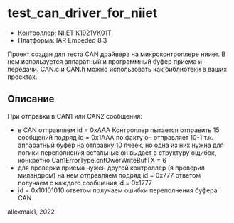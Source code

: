 # test_can_driver_for_niiet

* Контроллер: NIIET K1921VK01T
* Платформа: IAR Embeded 8.3

Проект создан для теста CAN драйвера на микроконтроллере нииет.
В нем используется аппаратный и программный буфер приема и передачи.
CAN.c и CAN.h можно использовать как библиотеки в ваших проектах.

## Описание
При отправки в CAN1 или CAN2 сообщения:
- в CAN отправляем id = 0xААА 
    Контроллер пытается отправить 15 сообщений подряд  id = 0x1ААА
    по факту он отправляет 10-1 т.к. аппаратный буфер на отправку 10 ячеек, но одна из них нужна для логики переполнения
    остальные он выдает в структуру ощибок, конкретно Can1ErrorType.cntOwerWriteBufTX = 6
- для проверки приема нужен другой контроллер (я проверил миландром)
    на нем отправляем подряд id = 0x777
    ответом получаем с каждого сообщения id = 0x1777
- id = 0x10101010
    ответом получаем ошибки переполнения буфера CAN

allexmak1, 2022
